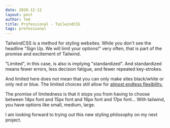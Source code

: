 ```yaml
---
date: 2020-12-12
layout: post
author: Ted
title: Professional - TailwindCSS
tags: professional
---
```

TailwindCSS is a method for styling websites. While you don't see the headline "Sign Up. We will limit your options!" very often, that is part of the promise and excitement of Tailwind.  

"Limited", in this case, is also is implying "standardized". And standardized means fewer errors, less decision fatigue, and fewer repeated key-strokes. 

And limited here does not mean that you can only make sites black/white or only red or blue. The limited choices still allow for [almost endless flexibility.](https://tailwindcss.com/docs/customizing-colors#default-color-palette)

The promise of limitedness is that it stops you from having to choose between 14px font and 15px font and 16px font and 17px font... With tailwind, you have options like small, medium, large. 

I am looking forward to trying out this new styling philosophy on my next project. 
